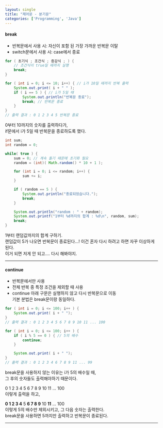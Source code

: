 ```yaml
---
layout: single
title: "제어문 - 분기문"
categories: ['Programming', 'Java']
---
```

   
#### break
* 반복문에서 사용 시: 자신이 포함 된 가장 가까운 반복문 이탈   
* switch문에서 사용 시: case에서 종료   
   
``` java
for ( 초기식 ; 조건식 ; 증감식 ; ) {
    // 조건식이 true일 때까지 실행
    break;
}
```   
``` java
for ( int i = 0; i <= 10; i++) { // i가 10일 때까지 반복 출력
    System.out.print( i + " " );
    if ( i == 5 ) { // i가 5일 때
        System.out.println("반복문 종료");
        break; // 반복문 종료
    }
}
// 출력 결과 : 0 1 2 3 4 5 반복문 종료
```   
0부터 10까지의 숫자를 출력하다가,   
if문에서 i가 5일 때 반복문을 종료하도록 했다.   
   
``` java
int sum;
int random = 0;

while( true ) {
    sum = 0; // 계속 돌기 때문에 초기화 필요
    random = (int)( Math.random() * 10 + 1 );

    for (int i = 0; i <= random; i++) {
        sum += i;
    }

    if ( random == 5 ) {
        System.out.println("종료되었습니다.");
        break;
    }

    System.out.println("random : " + random);
    System.out.printf("1부터 %d까지의 합계 : %d\n", random, sum);
    break;
}
```   
1부터 랜덤값까지의 합계 구하기.   
랜덤값이 5가 나오면 반복문이 종료된다...! 이건 혼자 다시 하려고 하면 자꾸 이상하게 된다.  
이거 되면 저게 안 되고.... 다시 해봐야지.   
   
***
#### continue
* 반복문에서만 사용   
* 전체 반복 중 특정 조건을 제외할 때 사용   
* continue 아래 구문은 실행하지 않고 다시 반복문으로 이동   
기본 분법은 break문이랑 동일하다.   

``` java
for ( int i = 0; i <= 100; i++ ) {
    System.out.print( i + " ");
}
// 출력 결과 : 0 1 2 3 4 5 6 7 8 9 10 11 ... 100
```   
   
``` java
for ( int i = 0; i <= 100; i++ ) {
    if ( i % 5 == 0 ) { // 5의 배수
        continue;
    }

    System.out.print( i + " ");
}
// 출력 결과 : 0 1 2 3 4 6 7 8 9 11 ... 99
```   
break문을 사용하지 않는 이유는 i가 5의 배수일 때,   
그 후의 숫자들도 출력해야하기 때문이다.   

0 1 2 3 4 5 6 7 8 9 10 11 ... 100   
이렇게 출력을 하고,   

**0 1 2 3 4** 5 **6 7 8 9** 10 **11** ... 100   
이렇게 5의 배수만 제외시키고, 그 다음 숫자는 출력한다.    
break문을 사용하면 5까지만 출력하고 반복문이 종료된다.   

***
